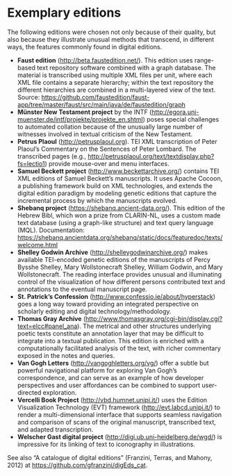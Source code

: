 # Exemplary editions

The following editions were chosen not only because of their quality, but also because they illustrate unusual methods that transcend, in different ways, the features commonly found in digital editions.

* **Faust edition** (<http://beta.faustedition.net/>). This edition uses range-based text repository software combined with a graph database. The material is transcribed using multiple XML files per unit, where each XML file contains a separate hierarchy; within the text repository the different hierarchies are combined in a multi-layered view of the text. Source: <https://github.com/faustedition/faust-app/tree/master/faust/src/main/java/de/faustedition/graph>* **Münster New Testament project** by the INTF (<http://egora.uni-muenster.de/intf/projekte/projekte_en.shtml>) poses special challenges to automated collation because of the unusually large number of witnesses involved in textual criticism of the New Testament. 
* **Petrus Plaoul** (<http://petrusplaoul.org>). TEI XML transcription of Peter Plaoul’s Commentary onthe Sentences of Peter Lombard. The transcribed pages (e.g., <http://petrusplaoul.org/text/textdisplay.php?fs=lectio1>) provide mouse-over and menu interfaces.
* **Samuel Beckett project** (<http://www.beckettarchive.org/>) contains TEI XML editions of Samuel Beckett’s manuscripts. It uses Apache Cocoon, a publishing framework build on XML technologies, and extends the digital edition paradigm by modeling genetic editions that capture the incremental process by which the manuscripts evolved.* **Shebanq project** (<https://shebanq.ancient-data.org/>). This edition of the Hebrew Bibl, which won a prize from CLARIN-NL, uses a custom made text database (using a graph-like structure) and text query language (MQL). Documentation: <https://shebanq.ancientdata.org/shebanq/static/docs/featuredoc/texts/welcome.html>* **Shelley Godwin Archive** (<http://shelleygodwinarchive.org/>) makes available TEI-encoded genetic editions of the manuscripts of Percy Bysshe Shelley, Mary Wollstonecraft Shelley, William Godwin, and Mary Wollstonecraft. The reading interface provides unusual and illuminating control of the visualization of how different persons contributed text and annotations to the eventual manuscript page.* **St. Patrick’s Confession** (<http://www.confessio.ie/about/hyperstack>) goes a long way toward providing an integrated perspective on scholarly editing and digital technology/methodology.* **Thomas Gray Archive** (<http://www.thomasgray.org/cgi-bin/display.cgi?text=elcc#panel_ana>). The metrical and other structures underlying poetic texts constitute an annotation layer that may be difficult to integrate into a textual publication. This edition is enriched with a computationally facilitated analysis of the text, with richer commentary exposed in the notes and queries.* **Van Gogh Letters** (<http://vangoghletters.org/vg/>) offer a subtle but powerful navigational platform for exploring Van Gogh’s correspondence, and can serve as an example of how developer perspectives and user affordances can be combined to support user-directed exploration.* **Vercelli Book Project** (<http://vbd.humnet.unipi.it/>) uses the Edition Visualization Technology (EVT) framework (<http://evt.labcd.unipi.it/>) to render a multi-dimensional interface that supports seamless navigation and comparison of scans of the original manuscript, transcribed text, and adapted transcription.* **Welscher Gast digital project** (<http://digi.ub.uni-heidelberg.de/wgd/>) is impressive for its linking of text to iconography in illustrations.See also “A catalogue of digital editions” (Franzini, Terras, and Mahony, 2012) at <https://github.com/gfranzini/digEds_cat>.